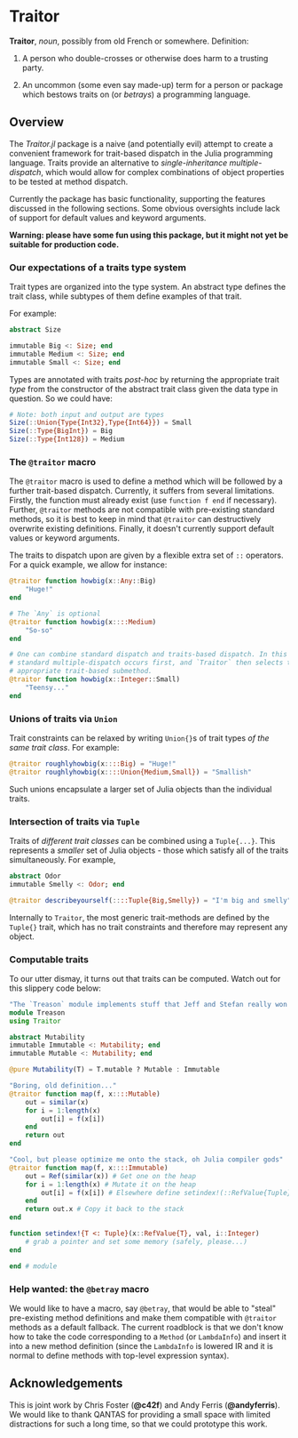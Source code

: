 # Traitor

**Traitor**, *noun*, possibly from old French or somewhere. Definition:

1. A person who double-crosses or otherwise does harm to a trusting party.

2. An uncommon (some even say made-up) term for a person or package which
bestows traits on (or *betrays*) a programming language.

## Overview

The *Traitor.jl* package is a naive (and potentially evil) attempt to create a
convenient framework for trait-based dispatch in the Julia programming language.
Traits provide an alternative to *single-inheritance multiple-dispatch*,
which would allow for complex combinations of object properties to be tested
at method dispatch.

Currently the package has basic functionality, supporting the features
discussed in the following sections. Some obvious oversights include lack of
support for default values and keyword arguments.

**Warning: please have some fun using this package, but it might not yet be suitable for production code.**

### Our expectations of a traits type system

Trait types are organized into the type system. An abstract type defines the
trait class, while subtypes of them define examples of that trait.

For example:

```julia
abstract Size

immutable Big <: Size; end
immutable Medium <: Size; end
immutable Small <: Size; end
```

Types are annotated with traits *post-hoc* by returning the appropriate trait
*type* from the constructor of the abstract trait class given the data type in
question. So we could have:

```julia
# Note: both input and output are types
Size(::Union{Type{Int32},Type{Int64}}) = Small
Size(::Type{BigInt}) = Big
Size(::Type{Int128}) = Medium
```

### The `@traitor` macro

The `@traitor` macro is used to define a method which will be followed by a
further trait-based dispatch. Currently, it suffers from several limitations.
Firstly, the function must already exist (use `function f end` if necessary).
Further, `@traitor` methods are not compatible with pre-existing standard
methods, so it is best to keep in mind that `@traitor` can destructively
overwrite existing definitions. Finally, it doesn't currently support default
values or keyword arguments.

The traits to dispatch upon are given by a flexible extra set of `::` operators.
For a quick example, we allow for instance:
```julia
@traitor function howbig(x::Any::Big)
    "Huge!"
end

# The `Any` is optional
@traitor function howbig(x::::Medium)
    "So-so"
end

# One can combine standard dispatch and traits-based dispatch. In this case,
# standard multiple-dispatch occurs first, and `Traitor` then selects the most
# appropriate trait-based submethod.
@traitor function howbig(x::Integer::Small)
    "Teensy..."
end
```

### Unions of traits via `Union`

Trait constraints can be relaxed by writing `Union{}`s of trait types *of the
same trait class*. For example:
```julia
@traitor roughlyhowbig(x::::Big) = "Huge!"
@traitor roughlyhowbig(x::::Union{Medium,Small}) = "Smallish"
```

Such unions encapsulate a larger set of Julia objects than the individual traits.

### Intersection of traits via `Tuple`

Traits of *different trait classes* can be combined using a `Tuple{...}`. This
represents a *smaller* set of Julia objects - those which satisfy all of the
traits simultaneously. For example,
```julia
abstract Odor
immutable Smelly <: Odor; end

@traitor describeyourself(::::Tuple{Big,Smelly}) = "I'm big and smelly"
```

Internally to `Traitor`, the most generic trait-methods are defined by the
`Tuple{}` trait, which has no trait constraints and therefore may represent any
object.

### Computable traits

To our utter dismay, it turns out that traits can be computed. Watch out for
this slippery code below:

```julia
"The `Treason` module implements stuff that Jeff and Stefan really won't like."
module Treason
using Traitor

abstract Mutability
immutable Immutable <: Mutability; end
immutable Mutable <: Mutability; end

@pure Mutability(T) = T.mutable ? Mutable : Immutable

"Boring, old definition..."
@traitor function map(f, x::::Mutable)
    out = similar(x)
    for i = 1:length(x)
        out[i] = f(x[i])
    end
    return out
end

"Cool, but please optimize me onto the stack, oh Julia compiler gods"
@traitor function map(f, x::::Immutable)
    out = Ref(similar(x)) # Get one on the heap
    for i = 1:length(x) # Mutate it on the heap
        out[i] = f(x[i]) # Elsewhere define setindex!(::RefValue{Tuple}), etc
    end
    return out.x # Copy it back to the stack
end

function setindex!{T <: Tuple}(x::RefValue{T}, val, i::Integer)
    # grab a pointer and set some memory (safely, please...)
end

end # module
```

### Help wanted: the `@betray` macro

We would like to have a macro, say `@betray`, that would be able to "steal"
pre-existing method definitions and make them compatible with `@traitor` methods
as a default fallback. The current roadblock is that we don't know how to
take the code corresponding to a `Method` (or `LambdaInfo`) and insert it into
a new method definition (since the `LambdaInfo` is lowered IR and it is normal
to define methods with top-level expression syntax).

## Acknowledgements

This is joint work by Chris Foster (**@c42f**) and Andy Ferris (**@andyferris**).
We would like to thank QANTAS for providing a small space with limited distractions
for such a long time, so that we could prototype this work.
